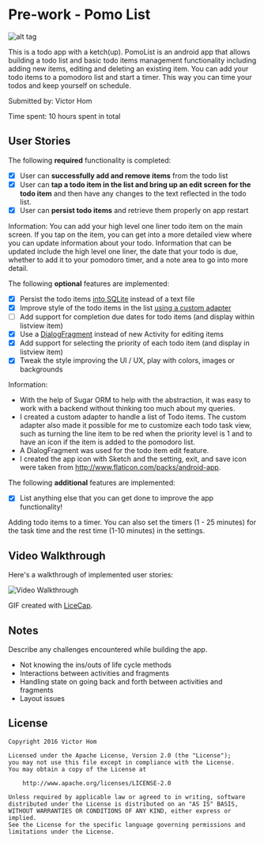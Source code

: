 # Pre-work - Pomo List
![alt tag](http://i.imgur.com/cpZ51UJ.png)

This is a todo app with a ketch(up). PomoList is an android app that allows building a todo list and basic todo items management functionality including adding new items, editing and deleting an existing item. You can add your todo items to a pomodoro list and start a timer. This way you can time your todos and keep yourself on schedule.

Submitted by: Victor Hom

Time spent: 10 hours spent in total

## User Stories

The following **required** functionality is completed:

* [X] User can **successfully add and remove items** from the todo list
* [X] User can **tap a todo item in the list and bring up an edit screen for the todo item** and then have any changes to the text reflected in the todo list.
* [X] User can **persist todo items** and retrieve them properly on app restart

Information:
You can add your high level one liner todo item on the main screen. If you tap on the item, you can get into a more detailed view where you can update information about your todo. Information that can be updated include the high level one liner, the date that your todo is due, whether to add it to your pomodoro timer, and a note area to go into more detail.

The following **optional** features are implemented:

* [X] Persist the todo items [into SQLite](http://guides.codepath.com/android/Persisting-Data-to-the-Device#sqlite) instead of a text file
* [X] Improve style of the todo items in the list [using a custom adapter](http://guides.codepath.com/android/Using-an-ArrayAdapter-with-ListView)
* [ ] Add support for completion due dates for todo items (and display within listview item)
* [X] Use a [DialogFragment](http://guides.codepath.com/android/Using-DialogFragment) instead of new Activity for editing items
* [X] Add support for selecting the priority of each todo item (and display in listview item)
* [X] Tweak the style improving the UI / UX, play with colors, images or backgrounds

Information:
* With the help of Sugar ORM to help with the abstraction, it was easy to work with a backend without thinking too much about my queries.
* I created a custom adapter to handle a list of Todo items. The custom adapter also made it possible for me to customize each todo task view, such as turning the line item to be red when the priority level is 1 and to have an icon if the item is added to the pomodoro list.
* A DialogFragment was used for the todo item edit feature.
* I created the app icon with Sketch and the setting, exit, and save icon were taken from http://www.flaticon.com/packs/android-app.

The following **additional** features are implemented:

* [X] List anything else that you can get done to improve the app functionality!

Adding todo items to a timer. You can also set the timers (1 - 25 minutes) for the task time and the rest time (1-10 minutes) in the settings.

## Video Walkthrough

Here's a walkthrough of implemented user stories:

<img src='http://i.imgur.com/Sd29xDu.gif' title='Video Walkthrough' width='' alt='Video Walkthrough' />

GIF created with [LiceCap](http://www.cockos.com/licecap/).

## Notes

Describe any challenges encountered while building the app.

* Not knowing the ins/outs of life cycle methods
* Interactions between activities and fragments
* Handling state on going back and forth between activities and fragments
* Layout issues

## License

    Copyright 2016 Victor Hom

    Licensed under the Apache License, Version 2.0 (the "License");
    you may not use this file except in compliance with the License.
    You may obtain a copy of the License at

        http://www.apache.org/licenses/LICENSE-2.0

    Unless required by applicable law or agreed to in writing, software
    distributed under the License is distributed on an "AS IS" BASIS,
    WITHOUT WARRANTIES OR CONDITIONS OF ANY KIND, either express or implied.
    See the License for the specific language governing permissions and
    limitations under the License.
